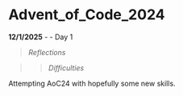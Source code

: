 # Advent_of_Code_2024


**12/1/2025** -  - Day 1
> *Reflections*
> > 
> >

> > *Difficulties*


Attempting AoC24 with hopefully some new skills.
